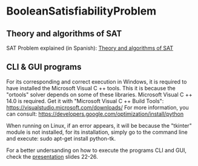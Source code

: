 # BooleanSatisfiabilityProblem

## Theory and algorithms of SAT
SAT Problem explained (in Spanish): [Theory and algorithms of SAT](https://github.com/Prashant-JT/BooleanSatisfiabilityProblem/blob/master/SAT.pdf)

## CLI & GUI programs
For its corresponding and correct execution in Windows, it is required to have installed the Microsoft Visual C ++ tools. This it is because the "ortools" solver depends on some of these libraries.
Microsoft Visual C ++ 14.0 is required. Get it with "Microsoft Visual C ++ Build Tools": https://visualstudio.microsoft.com/downloads/
For more information, you can consult: https://developers.google.com/optimization/install/python

When running on Linux, if an error appears, it will be because the "tkinter" module is not installed, for its installation, simply go to the command line and execute: 
sudo apt-get install python-tk.

For a better undersanding on how to execute the programs CLI and GUI, check the [presentation](https://github.com/Prashant-JT/BooleanSatisfiabilityProblem/blob/master/SAT.pptx) slides 22-26.
